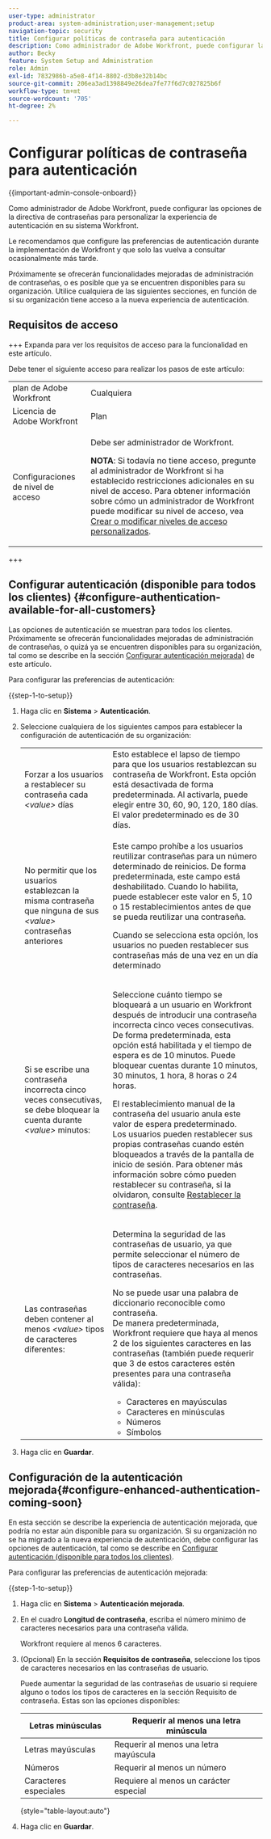 ```yaml
---
user-type: administrator
product-area: system-administration;user-management;setup
navigation-topic: security
title: Configurar políticas de contraseña para autenticación
description: Como administrador de Adobe Workfront, puede configurar las opciones de la directiva de contraseñas para personalizar la experiencia de autenticación en su sistema Workfront.
author: Becky
feature: System Setup and Administration
role: Admin
exl-id: 7832986b-a5e8-4f14-8802-d3b8e32b14bc
source-git-commit: 206ea3ad1398849e26dea7fe77f6d7c027825b6f
workflow-type: tm+mt
source-wordcount: '705'
ht-degree: 2%

---
```


# Configurar políticas de contraseña para autenticación

{{important-admin-console-onboard}}

Como administrador de Adobe Workfront, puede configurar las opciones de la directiva de contraseñas para personalizar la experiencia de autenticación en su sistema Workfront.

Le recomendamos que configure las preferencias de autenticación durante la implementación de Workfront y que solo las vuelva a consultar ocasionalmente más tarde.

Próximamente se ofrecerán funcionalidades mejoradas de administración de contraseñas, o es posible que ya se encuentren disponibles para su organización. Utilice cualquiera de las siguientes secciones, en función de si su organización tiene acceso a la nueva experiencia de autenticación.

## Requisitos de acceso

+++ Expanda para ver los requisitos de acceso para la funcionalidad en este artículo.

Debe tener el siguiente acceso para realizar los pasos de este artículo:

<table style="table-layout:auto"> 
 <col> 
 <col> 
 <tbody> 
  <tr> 
   <td role="rowheader">plan de Adobe Workfront</td> 
   <td>Cualquiera</td> 
  </tr> 
  <tr> 
   <td role="rowheader">Licencia de Adobe Workfront</td> 
   <td>Plan</td> 
  </tr> 
  <tr> 
   <td role="rowheader">Configuraciones de nivel de acceso</td> 
   <td> <p>Debe ser administrador de Workfront.</p> <p><b>NOTA</b>: Si todavía no tiene acceso, pregunte al administrador de Workfront si ha establecido restricciones adicionales en su nivel de acceso. Para obtener información sobre cómo un administrador de Workfront puede modificar su nivel de acceso, vea <a href="../../../administration-and-setup/add-users/configure-and-grant-access/create-modify-access-levels.md" class="MCXref xref">Crear o modificar niveles de acceso personalizados</a>.</p> </td> 
  </tr> 
 </tbody> 
</table>

+++

## Configurar autenticación (disponible para todos los clientes) {#configure-authentication-available-for-all-customers}

Las opciones de autenticación se muestran para todos los clientes. Próximamente se ofrecerán funcionalidades mejoradas de administración de contraseñas, o quizá ya se encuentren disponibles para su organización, tal como se describe en la sección [Configurar autenticación mejorada)](#configure-enhanced-authentication-coming-soon) de este artículo.

Para configurar las preferencias de autenticación:

{{step-1-to-setup}}

1. Haga clic en **Sistema** > **Autenticación**.

1. Seleccione cualquiera de los siguientes campos para establecer la configuración de autenticación de su organización:

   <table style="table-layout:auto"> 
    <col> 
    <col> 
    <tbody> 
     <tr> 
      <td role="rowheader">Forzar a los usuarios a restablecer su contraseña cada <em>&lt;value&gt;</em> días</td> 
      <td>Esto establece el lapso de tiempo para que los usuarios restablezcan su contraseña de Workfront. Esta opción está desactivada de forma predeterminada. Al activarla, puede elegir entre 30, 60, 90, 120, 180 días. El valor predeterminado es de 30 días.</td> 
     </tr> 
     <tr> 
      <td role="rowheader">No permitir que los usuarios establezcan la misma contraseña que ninguna de sus <em>&lt;value&gt;</em> contraseñas anteriores</td> 
      <td> <p>Este campo prohíbe a los usuarios reutilizar contraseñas para un número determinado de reinicios. De forma predeterminada, este campo está deshabilitado. Cuando lo habilita, puede establecer este valor en 5, 10 o 15 restablecimientos antes de que se pueda reutilizar una contraseña.</p> <p>Cuando se selecciona esta opción, los usuarios no pueden restablecer sus contraseñas más de una vez en un día determinado</p> </td> 
     </tr> 
     <tr> 
      <td role="rowheader">Si se escribe una contraseña incorrecta cinco veces consecutivas, se debe bloquear la cuenta durante <em>&lt;value&gt;</em> minutos: </td> 
      <td> <p>Seleccione cuánto tiempo se bloqueará a un usuario en Workfront después de introducir una contraseña incorrecta cinco veces consecutivas. De forma predeterminada, esta opción está habilitada y el tiempo de espera es de 10 minutos. Puede bloquear cuentas durante 10 minutos, 30 minutos, 1 hora, 8 horas o 24 horas. </p> <p>El restablecimiento manual de la contraseña del usuario anula este valor de espera predeterminado. <br>Los usuarios pueden restablecer sus propias contraseñas cuando estén bloqueados a través de la pantalla de inicio de sesión. Para obtener más información sobre cómo pueden restablecer su contraseña, si la olvidaron, consulte <a href="../../../workfront-basics/manage-your-account-and-profile/managing-your-workfront-account/reset-your-password.md" class="MCXref xref">Restablecer la contraseña</a>.</p> </td> 
     </tr> 
     <tr> 
      <td role="rowheader">Las contraseñas deben contener al menos <em>&lt;value&gt;</em> tipos de caracteres diferentes:</td> 
      <td> <p>Determina la seguridad de las contraseñas de usuario, ya que permite seleccionar el número de tipos de caracteres necesarios en las contraseñas.</p> <p>No se puede usar una palabra de diccionario reconocible como contraseña.<br>De manera predeterminada, Workfront requiere que haya al menos 2 de los siguientes caracteres en las contraseñas (también puede requerir que 3 de estos caracteres estén presentes para una contraseña válida): </p> 
       <ul> 
        <li>Caracteres en mayúsculas</li> 
        <li>Caracteres en minúsculas</li> 
        <li>Números</li> 
        <li>Símbolos</li> 
       </ul> </td> 
     </tr> 
    </tbody> 
   </table>

1. Haga clic en **Guardar**.

## Configuración de la autenticación mejorada{#configure-enhanced-authentication-coming-soon}

En esta sección se describe la experiencia de autenticación mejorada, que podría no estar aún disponible para su organización. Si su organización no se ha migrado a la nueva experiencia de autenticación, debe configurar las opciones de autenticación, tal como se describe en [Configurar autenticación (disponible para todos los clientes)](#configure-authentication-available-for-all-customers).

Para configurar las preferencias de autenticación mejorada:

{{step-1-to-setup}}

1. Haga clic en **Sistema** > **Autenticación mejorada**.
1. En el cuadro **Longitud de contraseña**, escriba el número mínimo de caracteres necesarios para una contraseña válida.

   Workfront requiere al menos 6 caracteres.

1. (Opcional) En la sección **Requisitos de contraseña**, seleccione los tipos de caracteres necesarios en las contraseñas de usuario.

   Puede aumentar la seguridad de las contraseñas de usuario si requiere alguno o todos los tipos de caracteres en la sección Requisito de contraseña. Estas son las opciones disponibles:

   | Letras minúsculas | Requerir al menos una letra minúscula |
   |---|---|
   | Letras mayúsculas | Requerir al menos una letra mayúscula |
   | Números | Requerir al menos un número |
   | Caracteres especiales | Requiere al menos un carácter especial |

   {style="table-layout:auto"}

1. Haga clic en **Guardar**.
